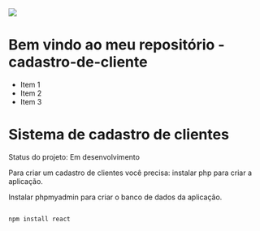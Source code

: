 <img src="https://user-images.githubusercontent.com/113298979/224696274-c2f0c0b5-b0f3-405b-a1a2-13b64eac6c02.png">

# Bem vindo ao meu repositório - cadastro-de-cliente 

* Item 1
* Item 2
* Item 3

<h1> Sistema de cadastro de clientes</h1>

Status do projeto: Em desenvolvimento

Para criar um cadastro de clientes você
precisa: instalar php para criar a aplicação.

Instalar phpmyadmin para criar o banco de
dados da aplicação.

```

npm install react

```


